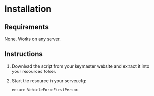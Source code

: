 
# Installation

## Requirements

None. Works on any server.

## Instructions

1. Download the script from your keymaster website and extract it into your resources folder.
2. Start the resource in your server.cfg:

    ```
    ensure VehicleForceFirstPerson
    ```

